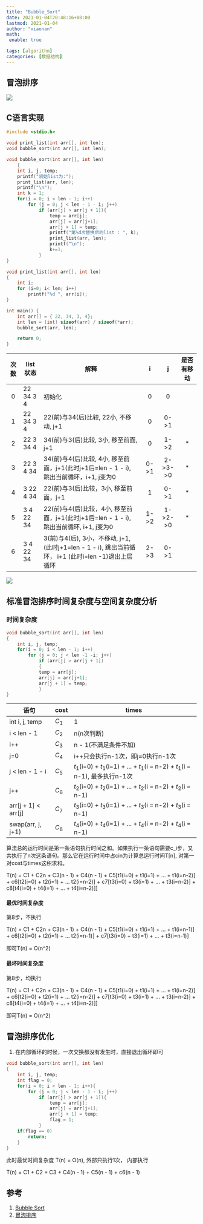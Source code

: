 ```yaml
---
title: "Bubble_Sort"
date: 2021-01-04T20:48:16+08:00
lastmod: 2021-01-04
author: "xiaonan"
math:
 enable: true

tags: [algorithm]
categories: [数据结构]
---
```


## 冒泡排序
![](https://www.runoob.com/wp-content/uploads/2019/03/bubbleSort.gif)

<!--more-->

## C语言实现

```C
#include <stdio.h>

void print_list(int arr[], int len);
void bubble_sort(int arr[], int len);

void bubble_sort(int arr[], int len)
	{
	int i, j, temp;
	printf("初始list为:");
	print_list(arr, len);
	printf("\n");
	int k = 1;
	for(i = 0; i < len - 1; i++)
		for (j = 0; j < len - 1 - i; j++)
			if (arr[j] > arr[j + 1]){
				temp = arr[j];
				arr[j] = arr[j+1];
				arr[j + 1] = temp;
				printf("第%d次替换后的list : ", k);
				print_list(arr, len);
				printf("\n");
				k+=1;
			}
}

void print_list(int arr[], int len)
{
	int i;
	for (i=0; i< len; i++)
		printf("%d ", arr[i]);
}

int main() {
	int arr[] = { 22, 34, 3, 4};
	int len = (int) sizeof(arr) / sizeof(*arr);
	bubble_sort(arr, len);

	return 0;
}
```

| 次数 | list 状态 | 解释                                                                                    | i | j | 是否有移动 |
|:----:|-----------|-----------------------------------------------------------------------------------------|:-:|:-:|:----------:|
|   0  | 22 34 3 4 | 初始化                                                                                  | 0 | 0 |            |
|   1  | 22 34 3 4 | 22(前)与34(后)比较, 22小, 不移动, j+1                                                   | 0 | 0->1 |            |
|   2  | 22 3 34 4 | 34(前)与3(后)比较, 3小, 移至前面, j+1                                                   | 0 | 1->2 |      *     |
|   3  | 22 3 4 34 | 34(前)与4(后)比较, 4小, 移至前面，j+1(此时j+1后=len - 1 - i), 跳出当前循环，i+1, j变为0 | 0->1 | 2->3->0 |      *     |
|   4  | 3 22 4 34 | 22(前)与3(后)比较，3小, 移至前面，j+1                                                   | 1 | 0->1 |      *     |
|   5  | 3 4 22 34 | 22(前)与4(后)比较，4小, 移至前面，j+1(此时j+1后=len - 1 - i), 跳出当前循环, i+1, j变为0 | 1->2 | 1->2->0 |      *     |
|   6  | 3 4 22 34 | 3(前)与4(后), 3小，不移动, j+1, (此时j+1=len - 1 - i), 跳出当前循环， i+1 (此时i=len -1)退出上层循环 | 2->3 | 0->1 |            |

![](https://img.fengqigang.cn//img/20210104212148.png)

## 标准冒泡排序时间复杂度与空间复杂度分析

### 时间复杂度

```C
void bubble_sort(int arr[], int len)
{
	int i, j, temp;
	for(i = 0; i < len - 1; i++)
		for (j = 0; j < len -1 -i; j++)
			if (arr[j] > arr[j + 1])
			{
			temp = arr[j];
			arr[j] = arr[j+1];
			arr[j + 1] = temp;
			}
}
```


| 语句                | cost | times                                                              |
|---------------------|------|--------------------------------------------------------------------|
| int i, j, temp      | $C_1$   | 1                                                                  |
| i < len - 1         | $C_2$   | n(n次判断)                                                         |
| i++                 | $C_3$   | n - 1(不满足条件不加)                                              |
| j=0                 | $C_4$   | i++只会执行n-1次，即j=0执行n-1次                                   |
| j < len - 1 - i     | $C_5$   | $t_1$(i=0) + $t_1$(i=1) + ... + $t_1$(i = n-2) + $t_1$(i = n-1), 最多执行n-1次 |
| j++                 | $C_6$   | $t_2$(i=0) + $t_2$(i=1) + ... + $t_2$(i = n-2) + $t_2$(i = n-1)                |
| arr[j + 1] < arr[j] | $C_7$   | $t_3$(i=0) + $t_3$(i=1) + ... + $t_3$(i = n-2) + $t_3$(i = n-1)                |
| swap(arr, j, j+1)   | $C_8$   | $t_4$(i=0) + $t_4$(i=1) + ... + $t_4$(i = n-2) + $t_4$(i = n-1)                |

算法总的运行时间是第一条语句执行时间之和。如果执行一条语句需要c_i步，又共执行了n次这条语句。那么它在运行时间中占cin为计算总运行时间T[n], 对第一对cost与times这积求和。

T(n) = C1 + C2n + C3(n - 1) + C4(n - 1) + C5[t1(i=0) + t1(i=1) + ... + t1(i=n-2)] + c6[t2(i=0) + t2(i=1) + ... t2(i=n-2)] + c7[t3(i=0) + t3(i=1) + ... + t3(i=n-2)] + c8[t4(i=0) + t4(i=1) + ... + t4(i=n-2)]]



#### 最优时间复杂度

第8步，不执行

T(n) = C1 + C2n + C3(n - 1) + C4(n - 1) + C5[t1(i=0) + t1(i=1) + ... + t1(i=n-1)] + c6[t2(i=0) + t2(i=1) + ... t2(i=n-1)] + c7[t3(i=0) + t3(i=1) + ... + t3(i=n-1)]

即可T(n) = O(n^2)

#### 最坏时间复杂度

第8步，均执行

T(n) = C1 + C2n + C3(n - 1) + C4(n - 1) + C5[t1(i=0) + t1(i=1) + ... + t1(i=n-2)] + c6[t2(i=0) + t2(i=1) + ... t2(i=n-2)] + c7[t3(i=0) + t3(i=1) + ... + t3(i=n-2)] + c8[t4(i=0) + t4(i=1) + ... + t4(i=n-2)]]

即可T(n) = O(n^2)

## 冒泡排序优化

1. 在内部循环的时候，一次交换都没有发生时，直接退出循环即可

```c
void bubble_sort(int arr[], int len)
{
	int i, j, temp;
	int flag = 0;
	for(i = 0; i < len - 1; i++){
		for (j = 0; j < len - 1 - i; j++)
			if (arr[j] > arr[j + 1]){
				temp = arr[j];
				arr[j] = arr[j+1];
				arr[j + 1] = temp;
				flag = 1;
			}
	if(flag == 0)
		return;
	}
}
```

此时最优时间复杂度 T(n) = O(n), 外部只执行1次， 内部执行

T(n) = C1 + C2 + C3 + C4(n - 1) + C5(n - 1) + c6(n - 1)



## 参考

1. [Bubble Sort](https://www.geeksforgeeks.org/bubble-sort/)
2. [冒泡排序](https://www.runoob.com/w3cnote/bubble-sort.html)

